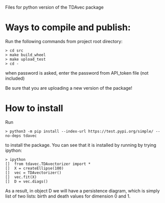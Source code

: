 Files for python version of the TDAvec package

# Ways to compile and publish:

Run the following commands from project root directory:

    > cd src
    > make build_wheel
    > make upload_test
    > cd -

when password is asked, enter the password from API_token file (not included)

Be sure that you are uploading a new version of the package!

# How to install

Run

    > python3 -m pip install --index-url https://test.pypi.org/simple/ --no-deps tdavec

to install the package. You can see that it is installed by running by trying ipython:

    > ipython
    []  from tdavec.TDAvectorizer import *
    []  X = createEllipse(100)
    []  vec = TDAvectorizer()
    []  vec.fit(X)
    []  D = vec.diags()

As a result, in object D we will have a persistence diagram, which is simply list of two lists: birth and death values for dimension 0 and 1.

